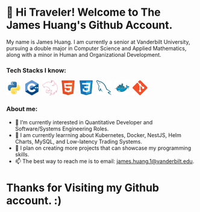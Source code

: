 
# 👋 Hi Traveler! Welcome to The James Huang's Github Account. 

My name is James Huang. I am currently a senior at Vanderbilt University, pursuing a double major in Computer Science and Applied Mathematics, along with a minor in Human and Organizational Development.

### Tech Stacks I know:

<img src="https://github.com/devicons/devicon/blob/master/icons/python/python-original.svg" title="Python" alt="Python" width="40" height="40"/>&nbsp;
<img src="https://github.com/devicons/devicon/blob/master/icons/cplusplus/cplusplus-original.svg" title="C++" alt="C++" width="40" height="40"/>&nbsp;
<img src="https://github.com/devicons/devicon/blob/master/icons/nestjs/nestjs-line.svg" title="NestJS" alt="NestJS" width="40" height="40"/>&nbsp;
<img src="https://github.com/devicons/devicon/blob/master/icons/html5/html5-original.svg" title="HTML" alt="HTML" width="40" height="40"/>&nbsp;
<img src="https://github.com/devicons/devicon/blob/master/icons/css3/css3-original.svg" title="CSS" alt="CSS" width="40" height="40"/>&nbsp;
<img src="https://github.com/devicons/devicon/blob/master/icons/mysql/mysql-original.svg" title="MySQL" alt="MySQL" width="40" height="40"/>&nbsp;
<img src="https://github.com/devicons/devicon/blob/master/icons/docker/docker-original.svg" title="Docker" alt="Docker" width="40" height="40"/>&nbsp;
<img src="https://github.com/devicons/devicon/blob/master/icons/git/git-original.svg" title="Git" alt="Git" width="40" height="40"/>&nbsp;

### About me:

- 👀 I’m currently interested in Quantitative Developer and Software/Systems Engineering Roles.
- 🌱 I am currently learrning about Kubernetes, Docker, NestJS, Helm Charts, MySQL, and Low-latency Trading Systems.
- 💞️ I plan on creating more projects that can showcase my programming skills.
- 📫 The best way to reach me is to email: james.huang.1@vanderbilt.edu.

# Thanks for Visiting my Github account. :)
